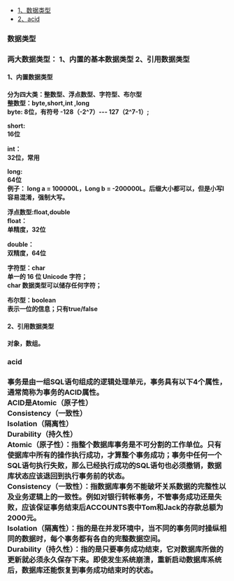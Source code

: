* [1、数据类型](#1)
* [2、acid](#2)

<h3 id = "1">数据类型<h3>
两大数据类型：  
1、内置的基本数据类型  
2、引用数据类型 
<h4>1、内置数据类型<h4>
分为四大类：整数型、浮点数型、字符型、布尔型  <br>   
整数型：byte,short,int ,long    <br>  
 byte:  
  8位，有符号  
  -128（-2^7）--- 127（2^7-1）;   
 
 short:  
 16位  
 
 int：   
 32位，常用  
 
 long:  
 64位  
 例子： long a = 100000L，Long b = -200000L。后缀大小都可以，但是小写l容易混淆，强制大写。  

浮点数型:float,double  
float：  
单精度，32位  

double：  
双精度，64位  

字符型：char  
单一的 16 位 Unicode 字符；  
char 数据类型可以储存任何字符；  

布尔型：boolean  
 表示一位的信息；只有true/false  

<h4>2、引用数据类型<h4>
对象，数组。  
 
 <h3 id = "2">acid<h3>
 事务是由一组SQL语句组成的逻辑处理单元，事务具有以下4个属性，通常简称为事务的ACID属性。 <br>      
ACID是Atomic（原子性）<br>       
Consistency（一致性） <br>    
Isolation（隔离性）<br>     
Durability（持久性）<br>     
Atomic（原子性）：指整个数据库事务是不可分割的工作单位。只有使据库中所有的操作执行成功，才算整个事务成功；事务中任何一个SQL语句执行失败，那么已经执行成功的SQL语句也必须撤销，数据库状态应该退回到执行事务前的状态。<br>   
Consistency（一致性）：指数据库事务不能破坏关系数据的完整性以及业务逻辑上的一致性。例如对银行转帐事务，不管事务成功还是失败，应该保证事务结束后ACCOUNTS表中Tom和Jack的存款总额为2000元。<br>   
Isolation（隔离性）：指的是在并发环境中，当不同的事务同时操纵相同的数据时，每个事务都有各自的完整数据空间。<br>   
Durability（持久性）：指的是只要事务成功结束，它对数据库所做的更新就必须永久保存下来。即使发生系统崩溃，重新启动数据库系统后，数据库还能恢复到事务成功结束时的状态。<br>   
